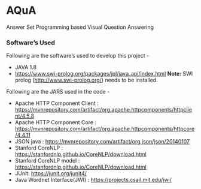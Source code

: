 # AQuA
Answer Set Programming based Visual Question Answering

### Software’s Used
Following are the software’s used to develop this project - 
  - JAVA 1.8
  - https://www.swi-prolog.org/packages/jpl/java_api/index.html
__Note:__ SWI prolog (http://www.swi-prolog.org/) needs to be installed. 

Following are the JARS used in the code - 
  - Apache HTTP Component Client : https://mvnrepository.com/artifact/org.apache.httpcomponents/httpclient/4.5.8
  - Apache HTTP Component Core : https://mvnrepository.com/artifact/org.apache.httpcomponents/httpcore/4.4.11
  - JSON java : https://mvnrepository.com/artifact/org.json/json/20140107
  - Stanford CoreNLP : https://stanfordnlp.github.io/CoreNLP/download.html
  - Stanford CoreNLP model : https://stanfordnlp.github.io/CoreNLP/download.html
  - JUnit: https://junit.org/junit4/
  - Java Wordnet Interface(JWI) : https://projects.csail.mit.edu/jwi/
